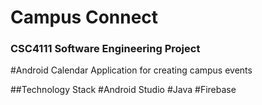 # Campus Connect
### CSC4111 Software Engineering Project


#Android Calendar Application for creating campus events

##Technology Stack
#Android Studio
#Java
#Firebase
